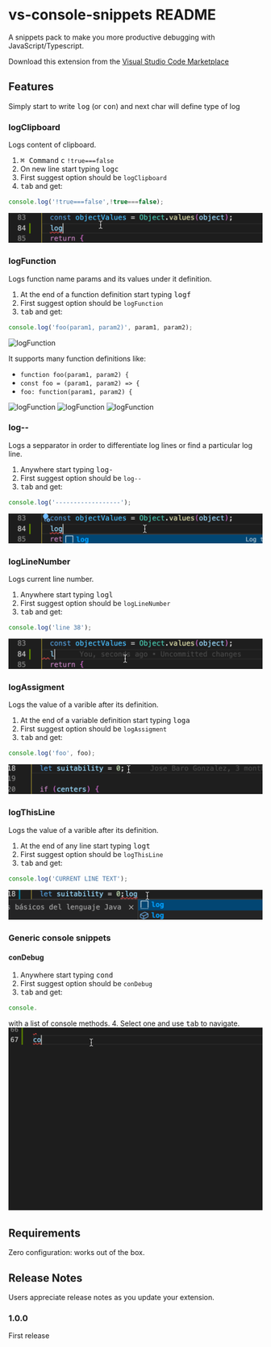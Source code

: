 # vs-console-snippets README

A snippets pack to make you more productive debugging with JavaScript/Typescript.

Download this extension from the [Visual Studio Code Marketplace](https://marketplace.visualstudio.com/items/xxxxxxx)

## Features

Simply start to write <kbd>log</kbd> (or <kbd>con</kbd>) and next char will define type of log

### logClipboard
Logs content of clipboard.

1. <kbd>⌘ Command</kbd> <kbd>c</kbd> `!true===false`
2. On new line start typing <kbd>logc</kbd>
3. First suggest option should be `logClipboard`
4. <kbd>tab</kbd> and get:
```javascript
console.log('!true===false',!true===false);
```
![logClipboard](https://raw.githubusercontent.com/jbarog/vs-console-snippets/master/assets/logClipboard.gif)

### logFunction
Logs function name params and its values under it definition.

1. At the end of a function definition start typing <kbd>logf</kbd>
2. First suggest option should be `logFunction`
3. <kbd>tab</kbd> and get:
```javascript
console.log('foo(param1, param2)', param1, param2);
```
![logFunction](https://raw.githubusercontent.com/jbarog/vs-console-snippets/master/assets/logFunction.gif)

It supports many function definitions like:
* `function foo(param1, param2) {`
* `const foo = (param1, param2) => {`
* `foo: function(param1, param2) {`

![logFunction](https://raw.githubusercontent.com/jbarog/vs-console-snippets/master/assets/logFunction2.gif)
![logFunction](https://raw.githubusercontent.com/jbarog/vs-console-snippets/master/assets/logFunction3.gif)
![logFunction](https://raw.githubusercontent.com/jbarog/vs-console-snippets/master/assets/logFunction4.gif)

### log--
Logs a sepparator in order to differentiate log lines or find a particular log line.

1. Anywhere start typing <kbd>log-</kbd>
2. First suggest option should be `log--`
3. <kbd>tab</kbd> and get:
```javascript
console.log('------------------');
```
![log--](https://raw.githubusercontent.com/jbarog/vs-console-snippets/master/assets/log--.gif)

### logLineNumber
Logs current line number.

1. Anywhere start typing <kbd>logl</kbd>
2. First suggest option should be `logLineNumber`
3. <kbd>tab</kbd> and get:
```javascript
console.log('line 38');
```
![logLineNumber](https://raw.githubusercontent.com/jbarog/vs-console-snippets/master/assets/logLineNumber.gif)

### logAssigment
Logs the value of a varible after its definition.

1. At the end of a variable definition start typing <kbd>loga</kbd>
2. First suggest option should be `logAssigment`
3. <kbd>tab</kbd> and get:
```javascript
console.log('foo', foo);
```
![logAssigment](https://raw.githubusercontent.com/jbarog/vs-console-snippets/master/assets/logAssigment.gif)

### logThisLine
Logs the value of a varible after its definition.

1. At the end of any line start typing <kbd>logt</kbd>
2. First suggest option should be `logThisLine`
3. <kbd>tab</kbd> and get:
```javascript
console.log('CURRENT LINE TEXT');
```
![logThisLine](https://raw.githubusercontent.com/jbarog/vs-console-snippets/master/assets/logThisLine.gif)

### Generic console snippets

#### conDebug
1. Anywhere start typing <kbd>cond</kbd>
2. First suggest option should be `conDebug`
3. <kbd>tab</kbd> and get:
```javascript
console.
```
with a list of console methods.
4. Select one and use <kbd>tab</kbd> to navigate.
![conDebug](https://raw.githubusercontent.com/jbarog/vs-console-snippets/master/assets/conDebug.gif)

## Requirements

Zero configuration: works out of the box.

## Release Notes

Users appreciate release notes as you update your extension.

### 1.0.0

First release



